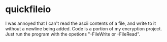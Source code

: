 # quickfileio
I was annoyed that I can't read the ascii contents of a file, and write to it without a newline being added.
Code is a portion of my encryption project.
Just run the program with the opetions "-FileWrite or -FileRead".
